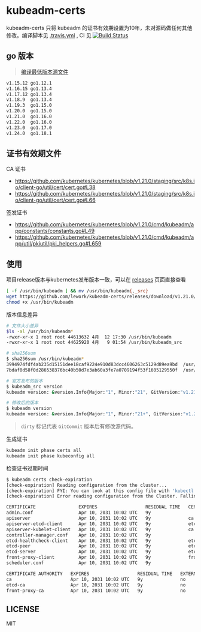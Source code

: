 # kubeadm-certs

kubeadm-certs 只将 kubeadm 的证书有效期设置为10年，未对源码做任何其他修改。编译脚本见 [.travis.yml](.travis.yml) , CI 见 [![Build Status](https://travis-ci.com/lework/kubeadm-certs.svg?branch=master)](https://travis-ci.com/lework/kubeadm-certs)


## go 版本

> [编译最低版本源文件](https://github.com/kubernetes/kubernetes/blob/v1.24.0/hack/lib/golang.sh#L483) 

```bash
v1.15.12 go1.12.1
v1.16.15 go1.13.4
v1.17.12 go1.13.4
v1.18.9  go1.13.4
v1.19.3  go1.15.0
v1.20.0  go1.15.0
v1.21.0  go1.16.0
v1.22.0  go1.16.0
v1.23.0  go1.17.0
v1.24.0  go1.18.1
```

## 证书有效期文件

CA 证书

- https://github.com/kubernetes/kubernetes/blob/v1.21.0/staging/src/k8s.io/client-go/util/cert/cert.go#L38
- https://github.com/kubernetes/kubernetes/blob/v1.21.0/staging/src/k8s.io/client-go/util/cert/cert.go#L66

签发证书

- https://github.com/kubernetes/kubernetes/blob/v1.21.0/cmd/kubeadm/app/constants/constants.go#L49
- https://github.com/kubernetes/kubernetes/blob/v1.21.0/cmd/kubeadm/app/util/pkiutil/pki_helpers.go#L659

## 使用

项目release版本与kubernetes发布版本一致，可以在 [releases](https://github.com/lework/kubeadm-certs/releases) 页面直接查看

```bash
[ -f /usr/bin/kubeadm ] && mv /usr/bin/kubeadm{,_src}
wget https://github.com/lework/kubeadm-certs/releases/download/v1.21.0/kubeadm-linux-amd64 -O /usr/bin/kubeadm
chmod +x /usr/bin/kubeadm
```

版本信息差异

```bash
# 文件大小差异
$ls -al /usr/bin/kubeadm*
-rwxr-xr-x 1 root root 44613632 4月  12 17:30 /usr/bin/kubeadm
-rwxr-xr-x 1 root root 44625920 4月   9 01:54 /usr/bin/kubeadm_src

# sha256sum
$ sha256sum /usr/bin/kubeadm* 
3994974fdf4ab235d15151dee18caf9224e910d83dcc4606263c5129d89ea9bd  /usr/bin/kubeadm
7bdaf0d58f0d286538376bc40b50d7e3ab60a3fe7a0709194f53f1605129550f  /usr/bin/kubeadm_src

# 官方发布的版本
$ kubeadm_src version
kubeadm version: &version.Info{Major:"1", Minor:"21", GitVersion:"v1.21.0", GitCommit:"cb303e613a121a29364f75cc67d3d580833a7479", GitTreeState:"clean", BuildDate:"2021-04-08T16:30:03Z", GoVersion:"go1.16.1", Compiler:"gc", Platform:"linux/amd64"}

# 修改后的版本
$ kubeadm version
kubeadm version: &version.Info{Major:"1", Minor:"21+", GitVersion:"v1.21.0-dirty", GitCommit:"cb303e613a121a29364f75cc67d3d580833a7479", GitTreeState:"dirty", BuildDate:"2021-04-12T09:23:51Z", GoVersion:"go1.16.1", Compiler:"gc", Platform:"linux/amd64"}
```

> `dirty` 标记代表 `GitCommit` 版本后有修改源代码。

生成证书

```bash
kubeadm init phase certs all
kubeadm init phase kubeconfig all
```

检查证书过期时间

```bash
$ kubeadm certs check-expiration
[check-expiration] Reading configuration from the cluster...
[check-expiration] FYI: You can look at this config file with 'kubectl -n kube-system get cm kubeadm-config -o yaml'
[check-expiration] Error reading configuration from the Cluster. Falling back to default configuration

CERTIFICATE                EXPIRES                  RESIDUAL TIME   CERTIFICATE AUTHORITY   EXTERNALLY MANAGED
admin.conf                 Apr 10, 2031 10:02 UTC   9y                                      no      
apiserver                  Apr 10, 2031 10:02 UTC   9y              ca                      no      
apiserver-etcd-client      Apr 10, 2031 10:02 UTC   9y              etcd-ca                 no      
apiserver-kubelet-client   Apr 10, 2031 10:02 UTC   9y              ca                      no      
controller-manager.conf    Apr 10, 2031 10:02 UTC   9y                                      no      
etcd-healthcheck-client    Apr 10, 2031 10:02 UTC   9y              etcd-ca                 no      
etcd-peer                  Apr 10, 2031 10:02 UTC   9y              etcd-ca                 no      
etcd-server                Apr 10, 2031 10:02 UTC   9y              etcd-ca                 no      
front-proxy-client         Apr 10, 2031 10:02 UTC   9y              front-proxy-ca          no      
scheduler.conf             Apr 10, 2031 10:02 UTC   9y                                      no      

CERTIFICATE AUTHORITY   EXPIRES                  RESIDUAL TIME   EXTERNALLY MANAGED
ca                      Apr 10, 2031 10:02 UTC   9y              no      
etcd-ca                 Apr 10, 2031 10:02 UTC   9y              no      
front-proxy-ca          Apr 10, 2031 10:02 UTC   9y              no      
```

## LICENSE

MIT

